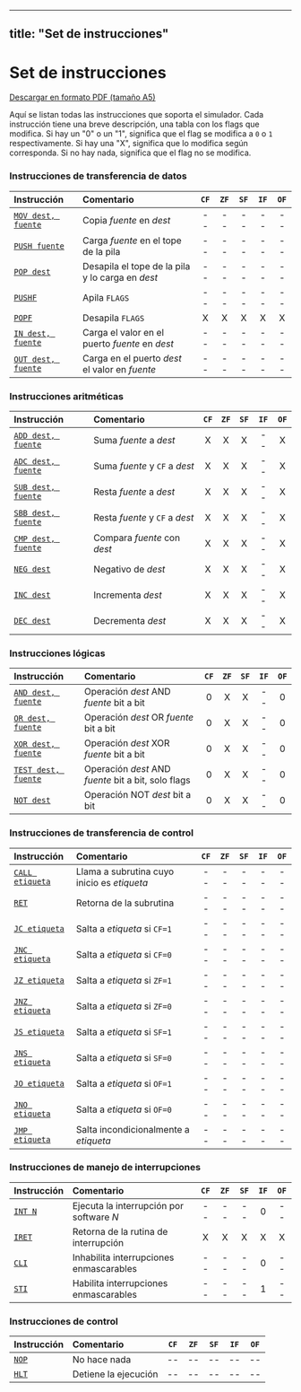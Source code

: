 
---
title: "Set de instrucciones"
---

# Set de instrucciones

<a href="/instrucions/instructions.pdf" download="Set de instrucciones del simulador VonSim.pdf">Descargar en formato PDF (tamaño A5)</a>

Aquí se listan todas las instrucciones que soporta el simulador. Cada instrucción tiene una breve descripción, una tabla con los flags que modifica. Si hay un "0" o un "1", significa que el flag se modifica a `0` o `1` respectivamente. Si hay una "X", significa que lo modifica según corresponda. Si no hay nada, significa que el flag no se modifica.

### Instrucciones de transferencia de datos

| Instrucción                 | Comentario                                       | `CF` | `ZF` | `SF` | `IF` | `OF` |
| :-------------------------- | :----------------------------------------------- | :--: | :--: | :--: | :--: | :--: |
| [`MOV dest, fuente`](./mov) | Copia _fuente_ en _dest_                         |  --  |  --  |  --  |  --  |  --  |
| [`PUSH fuente`](./push)     | Carga _fuente_ en el tope de la pila             |  --  |  --  |  --  |  --  |  --  |
| [`POP dest`](./pop)         | Desapila el tope de la pila y lo carga en _dest_ |  --  |  --  |  --  |  --  |  --  |
| [`PUSHF`](./pushf)          | Apila `FLAGS`                                    |  --  |  --  |  --  |  --  |  --  |
| [`POPF`](./popf)            | Desapila `FLAGS`                                 |  X   |  X   |  X   |  X   |  X   |
| [`IN dest, fuente`](./in)   | Carga el valor en el puerto _fuente_ en _dest_   |  --  |  --  |  --  |  --  |  --  |
| [`OUT dest, fuente`](./out) | Carga en el puerto _dest_ el valor en _fuente_   |  --  |  --  |  --  |  --  |  --  |

### Instrucciones aritméticas

| Instrucción                 | Comentario                     | `CF` | `ZF` | `SF` | `IF` | `OF` |
| :-------------------------- | :----------------------------- | :--: | :--: | :--: | :--: | :--: |
| [`ADD dest, fuente`](./add) | Suma _fuente_ a _dest_         |  X   |  X   |  X   |  --  |  X   |
| [`ADC dest, fuente`](./adc) | Suma _fuente_ y `CF` a _dest_  |  X   |  X   |  X   |  --  |  X   |
| [`SUB dest, fuente`](./sub) | Resta _fuente_ a _dest_        |  X   |  X   |  X   |  --  |  X   |
| [`SBB dest, fuente`](./sbb) | Resta _fuente_ y `CF` a _dest_ |  X   |  X   |  X   |  --  |  X   |
| [`CMP dest, fuente`](./cmp) | Compara _fuente_ con _dest_    |  X   |  X   |  X   |  --  |  X   |
| [`NEG dest`](./neg)         | Negativo de _dest_             |  X   |  X   |  X   |  --  |  X   |
| [`INC dest`](./inc)         | Incrementa _dest_              |  X   |  X   |  X   |  --  |  X   |
| [`DEC dest`](./dec)         | Decrementa _dest_              |  X   |  X   |  X   |  --  |  X   |

### Instrucciones lógicas

| Instrucción                   | Comentario                                          | `CF` | `ZF` | `SF` | `IF` | `OF` |
| :---------------------------- | :-------------------------------------------------- | :--: | :--: | :--: | :--: | :--: |
| [`AND dest, fuente`](./and)   | Operación _dest_ AND _fuente_ bit a bit             |  0   |  X   |  X   |  --  |  0   |
| [`OR dest, fuente`](./or)     | Operación _dest_ OR _fuente_ bit a bit              |  0   |  X   |  X   |  --  |  0   |
| [`XOR dest, fuente`](./xor)   | Operación _dest_ XOR _fuente_ bit a bit             |  0   |  X   |  X   |  --  |  0   |
| [`TEST dest, fuente`](./test) | Operación _dest_ AND _fuente_ bit a bit, solo flags |  0   |  X   |  X   |  --  |  0   |
| [`NOT dest`](./not)           | Operación NOT _dest_ bit a bit                      |  0   |  X   |  X   |  --  |  0   |

### Instrucciones de transferencia de control

| Instrucción               | Comentario                                  | `CF` | `ZF` | `SF` | `IF` | `OF` |
| :------------------------ | :------------------------------------------ | :--: | :--: | :--: | :--: | :--: |
| [`CALL etiqueta`](./call) | Llama a subrutina cuyo inicio es _etiqueta_ |  --  |  --  |  --  |  --  |  --  |
| [`RET`](./ret)            | Retorna de la subrutina                     |  --  |  --  |  --  |  --  |  --  |
| [`JC etiqueta`](./jc)     | Salta a _etiqueta_ si `CF=1`                |  --  |  --  |  --  |  --  |  --  |
| [`JNC etiqueta`](./jnc)   | Salta a _etiqueta_ si `CF=0`                |  --  |  --  |  --  |  --  |  --  |
| [`JZ etiqueta`](./jz)     | Salta a _etiqueta_ si `ZF=1`                |  --  |  --  |  --  |  --  |  --  |
| [`JNZ etiqueta`](./jnz)   | Salta a _etiqueta_ si `ZF=0`                |  --  |  --  |  --  |  --  |  --  |
| [`JS etiqueta`](./js)     | Salta a _etiqueta_ si `SF=1`                |  --  |  --  |  --  |  --  |  --  |
| [`JNS etiqueta`](./jns)   | Salta a _etiqueta_ si `SF=0`                |  --  |  --  |  --  |  --  |  --  |
| [`JO etiqueta`](./jo)     | Salta a _etiqueta_ si `OF=1`                |  --  |  --  |  --  |  --  |  --  |
| [`JNO etiqueta`](./jno)   | Salta a _etiqueta_ si `OF=0`                |  --  |  --  |  --  |  --  |  --  |
| [`JMP etiqueta`](./jmp)   | Salta incondicionalmente a _etiqueta_       |  --  |  --  |  --  |  --  |  --  |

### Instrucciones de manejo de interrupciones

| Instrucción      | Comentario                               | `CF` | `ZF` | `SF` | `IF` | `OF` |
| :--------------- | :--------------------------------------- | :--: | :--: | :--: | :--: | :--: |
| [`INT N`](./int) | Ejecuta la interrupción por software _N_ |  --  |  --  |  --  |  0   |  --  |
| [`IRET`](./iret) | Retorna de la rutina de interrupción     |  X   |  X   |  X   |  X   |  X   |
| [`CLI`](./cli)   | Inhabilita interrupciones enmascarables  |  --  |  --  |  --  |  0   |  --  |
| [`STI`](./sti)   | Habilita interrupciones enmascarables    |  --  |  --  |  --  |  1   |  --  |

### Instrucciones de control

| Instrucción    | Comentario           | `CF` | `ZF` | `SF` | `IF` | `OF` |
| :------------- | :------------------- | :--: | :--: | :--: | :--: | :--: |
| [`NOP`](./nop) | No hace nada         |  --  |  --  |  --  |  --  |  --  |
| [`HLT`](./hlt) | Detiene la ejecución |  --  |  --  |  --  |  --  |  --  |